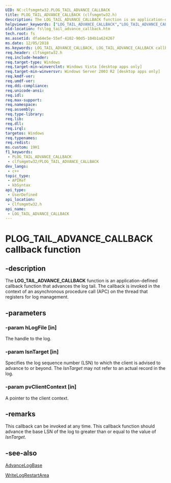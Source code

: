 ```yaml
---
UID: NC:clfsmgmtw32.PLOG_TAIL_ADVANCE_CALLBACK
title: PLOG_TAIL_ADVANCE_CALLBACK (clfsmgmtw32.h)
description: The LOG_TAIL_ADVANCE_CALLBACK function is an application-defined callback function that advances the log tail. The callback is invoked in the context of an asynchronous procedure call (APC) on the thread that registers for log management.
helpviewer_keywords: ["LOG_TAIL_ADVANCE_CALLBACK","LOG_TAIL_ADVANCE_CALLBACK callback function [Files]","PLOG_TAIL_ADVANCE_CALLBACK","PLOG_TAIL_ADVANCE_CALLBACK callback","clfsmgmtw32/LOG_TAIL_ADVANCE_CALLBACK","fs.log_tail_advance_callback"]
old-location: fs\log_tail_advance_callback.htm
tech.root: fs
ms.assetid: dfa64e5e-55ef-4102-90d5-104b1a624267
ms.date: 12/05/2018
ms.keywords: LOG_TAIL_ADVANCE_CALLBACK, LOG_TAIL_ADVANCE_CALLBACK callback function [Files], PLOG_TAIL_ADVANCE_CALLBACK, PLOG_TAIL_ADVANCE_CALLBACK callback, clfsmgmtw32/LOG_TAIL_ADVANCE_CALLBACK, fs.log_tail_advance_callback
req.header: clfsmgmtw32.h
req.include-header: 
req.target-type: Windows
req.target-min-winverclnt: Windows Vista [desktop apps only]
req.target-min-winversvr: Windows Server 2003 R2 [desktop apps only]
req.kmdf-ver: 
req.umdf-ver: 
req.ddi-compliance: 
req.unicode-ansi: 
req.idl: 
req.max-support: 
req.namespace: 
req.assembly: 
req.type-library: 
req.lib: 
req.dll: 
req.irql: 
targetos: Windows
req.typenames: 
req.redist: 
ms.custom: 19H1
f1_keywords:
 - PLOG_TAIL_ADVANCE_CALLBACK
 - clfsmgmtw32/PLOG_TAIL_ADVANCE_CALLBACK
dev_langs:
 - c++
topic_type:
 - APIRef
 - kbSyntax
api_type:
 - UserDefined
api_location:
 - Clfsmgmtw32.h
api_name:
 - LOG_TAIL_ADVANCE_CALLBACK
---
```


# PLOG_TAIL_ADVANCE_CALLBACK callback function


## -description

The 
<b>LOG_TAIL_ADVANCE_CALLBACK</b> function is an application-defined callback function that advances the log tail. The callback is invoked in the context of an asynchronous procedure call (APC) on the thread that registers for log management.

## -parameters

### -param hLogFile [in]

The handle to the log.

### -param lsnTarget [in]

Specifies the log sequence number (LSN) to which the client is advised to advance to or beyond. The <i>lsnTarget</i> may not refer to an actual record in the log.

### -param pvClientContext [in]

A pointer to the client context.

## -remarks

This callback can be invoked at any time. This callback function should advance the base LSN of the log to greater than or equal to the value of <i>lsnTarget</i>.

## -see-also

<a href="/windows/desktop/api/clfsw32/nf-clfsw32-advancelogbase">AdvanceLogBase</a>



<a href="/windows/desktop/api/clfsw32/nf-clfsw32-writelogrestartarea">WriteLogRestartArea</a>